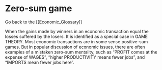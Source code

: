 # Zero-sum game

Go back to the [[Economic_Glossary]]


When the gains made by winners in an economic transaction equal the losses suffered by the losers. It is identified as a special case in GAME THEORY. Most economic transactions are in some sense positive-sum games. But in popular discussion of economic issues, there are often examples of a mistaken zero-sum mentality, such as “PROFIT comes at the expense of WAGES”, “higher PRODUCTIVITY means fewer jobs”, and “IMPORTS mean fewer jobs here”.


